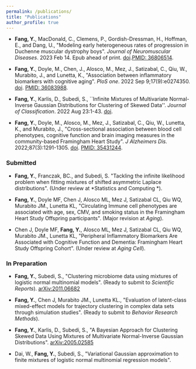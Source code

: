 ```yaml
---
permalink: /publications/
title: "Publications"
author_profile: true
---
```


* **Fang, Y.**, MacDonald, C., Clemens, P., Gordish-Dressman, H., Hoffman, E., and Dang, U., "Modeling early heterogeneous rates of progression in Duchenne muscular dystrophy boys". *Journal of Neuromuscular Diseases*. 2023 Feb 14. Epub ahead of print. [doi](10.3233/JND-221527).[PMID: 36806514](https://pubmed.ncbi.nlm.nih.gov/36806514/).

* **Fang, Y.**, Doyle, M., Chen, J., Alosco, M., Mez, J., Satizabal, C., Qiu, W., Murabito, J., and Lunetta, K., "Association between inflammatory biomarkers with cognitive aging". *PloS one*. 2022 Sep 9;17(9):e0274350. [doi](10.1371/journal.pone.0274350). [PMID: 36083988](https://pubmed.ncbi.nlm.nih.gov/36083988/).

* **Fang, Y.**, Karlis, D., Subedi, S., ``Infinite Mixtures of Multivariate Normal-Inverse Gaussian Distributions for Clustering of Skewed Data''. *Journal of Classification*. 2022 Aug 23:1-43. [doi](https://doi.org/10.1007/s00357-022-09417-9).

* **Fang, Y.**, Doyle, M., Alosco, M., Mez, J., Satizabal, C., Qiu, W., Lunetta, K., and Murabito, J., "Cross-sectional association between blood cell phenotypes, cognitive function and brain imaging measures in the community-based Framingham Heart Study". *J Alzheimers Dis.* 2022;87(3):1291-1305. [doi](10.3233/JAD-215533). [PMID: 35431244](https://pubmed.ncbi.nlm.nih.gov/35431244/).


### Submitted

* **Fang, Y.**, Franczak, BC., and Subedi, S. "Tackling the infinite likelihood problem when fitting mixtures of shifted asymmetric Laplace distributions". (Under review at *Statistics and Computing *).

* **Fang, Y.**, Doyle MF, Chen J, Alosco ML, Mez J, Satizabal CL, Qiu WQ, Murabito JM., Lunetta KL, "Circulating Immune cell phenotypes are associated with age, sex, CMV, and smoking status in the Framingham Heart Study Offspring participants".  (Major revision at *Aging*).
	
* Chen J, Doyle MF, **Fang, Y.**, Alosco ML, Mez J, Satizabal CL, Qiu WQ, Murabito JM., Lunetta KL, "Peripheral Inflammatory Biomarkers Are Associated with Cognitive Function and Dementia:	Framingham Heart Study Offspring Cohort". (Under review at *Aging Cell*).


### In Preparation 

* **Fang, Y.**, Subedi, S., "Clustering microbiome data using mixtures of logistic normal multinomial models". (Ready to submit to *Scientific Reports*). [arXiv:2011.06682](https://arxiv.org/abs/2011.06682)

* **Fang, Y.**, Chen J, Murabito JM., Lunetta KL., "Evaluation of latent-class mixed-effect models for trajectory	clustering in complex data sets through simulation studies". (Ready to submit to *Behavior Research Methods*). 

* **Fang, Y.**, Karlis, D., Subedi, S., "A Bayesian Approach for Clustering Skewed Data Using Mixtures of Multivariate Normal-Inverse Gaussian Distributions". [arXiv:2005.02585](https://arxiv.org/abs/2005.02585)

* Dai, W., **Fang, Y.**, Subedi, S., "Variational Gaussian approximation to finite mixtures of logistic normal multinomial regression models".
